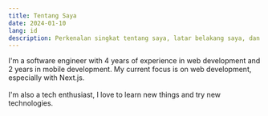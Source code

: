 ```yaml
---
title: Tentang Saya
date: 2024-01-10
lang: id
description: Perkenalan singkat tentang saya, latar belakang saya, dan minat saya
---
```


I'm a software engineer with 4 years of experience in web development and 2 years in mobile
development. My current focus is on web development, especially with Next.js.
\
\
I'm also a tech enthusiast, I love to learn new things and try new technologies.
